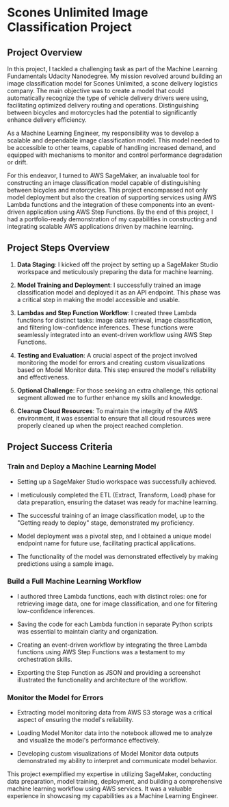 # Scones Unlimited Image Classification Project

## Project Overview

In this project, I tackled a challenging task as part of the Machine Learning Fundamentals Udacity Nanodegree. My mission revolved around building an image classification model for Scones Unlimited, a scone delivery logistics company. The main objective was to create a model that could automatically recognize the type of vehicle delivery drivers were using, facilitating optimized delivery routing and operations. Distinguishing between bicycles and motorcycles had the potential to significantly enhance delivery efficiency.

As a Machine Learning Engineer, my responsibility was to develop a scalable and dependable image classification model. This model needed to be accessible to other teams, capable of handling increased demand, and equipped with mechanisms to monitor and control performance degradation or drift.

For this endeavor, I turned to AWS SageMaker, an invaluable tool for constructing an image classification model capable of distinguishing between bicycles and motorcycles. This project encompassed not only model deployment but also the creation of supporting services using AWS Lambda functions and the integration of these components into an event-driven application using AWS Step Functions. By the end of this project, I had a portfolio-ready demonstration of my capabilities in constructing and integrating scalable AWS applications driven by machine learning.

## Project Steps Overview

1. **Data Staging**: I kicked off the project by setting up a SageMaker Studio workspace and meticulously preparing the data for machine learning.

2. **Model Training and Deployment**: I successfully trained an image classification model and deployed it as an API endpoint. This phase was a critical step in making the model accessible and usable.

3. **Lambdas and Step Function Workflow**: I created three Lambda functions for distinct tasks: image data retrieval, image classification, and filtering low-confidence inferences. These functions were seamlessly integrated into an event-driven workflow using AWS Step Functions.

4. **Testing and Evaluation**: A crucial aspect of the project involved monitoring the model for errors and creating custom visualizations based on Model Monitor data. This step ensured the model's reliability and effectiveness.

5. **Optional Challenge**: For those seeking an extra challenge, this optional segment allowed me to further enhance my skills and knowledge.

6. **Cleanup Cloud Resources**: To maintain the integrity of the AWS environment, it was essential to ensure that all cloud resources were properly cleaned up when the project reached completion.

## Project Success Criteria

### Train and Deploy a Machine Learning Model

- Setting up a SageMaker Studio workspace was successfully achieved.

- I meticulously completed the ETL (Extract, Transform, Load) phase for data preparation, ensuring the dataset was ready for machine learning.

- The successful training of an image classification model, up to the "Getting ready to deploy" stage, demonstrated my proficiency.

- Model deployment was a pivotal step, and I obtained a unique model endpoint name for future use, facilitating practical applications.

- The functionality of the model was demonstrated effectively by making predictions using a sample image.

### Build a Full Machine Learning Workflow

- I authored three Lambda functions, each with distinct roles: one for retrieving image data, one for image classification, and one for filtering low-confidence inferences.

- Saving the code for each Lambda function in separate Python scripts was essential to maintain clarity and organization.

- Creating an event-driven workflow by integrating the three Lambda functions using AWS Step Functions was a testament to my orchestration skills.

- Exporting the Step Function as JSON and providing a screenshot illustrated the functionality and architecture of the workflow.

### Monitor the Model for Errors

- Extracting model monitoring data from AWS S3 storage was a critical aspect of ensuring the model's reliability.

- Loading Model Monitor data into the notebook allowed me to analyze and visualize the model's performance effectively.

- Developing custom visualizations of Model Monitor data outputs demonstrated my ability to interpret and communicate model behavior.

This project exemplified my expertise in utilizing SageMaker, conducting data preparation, model training, deployment, and building a comprehensive machine learning workflow using AWS services. It was a valuable experience in showcasing my capabilities as a Machine Learning Engineer.